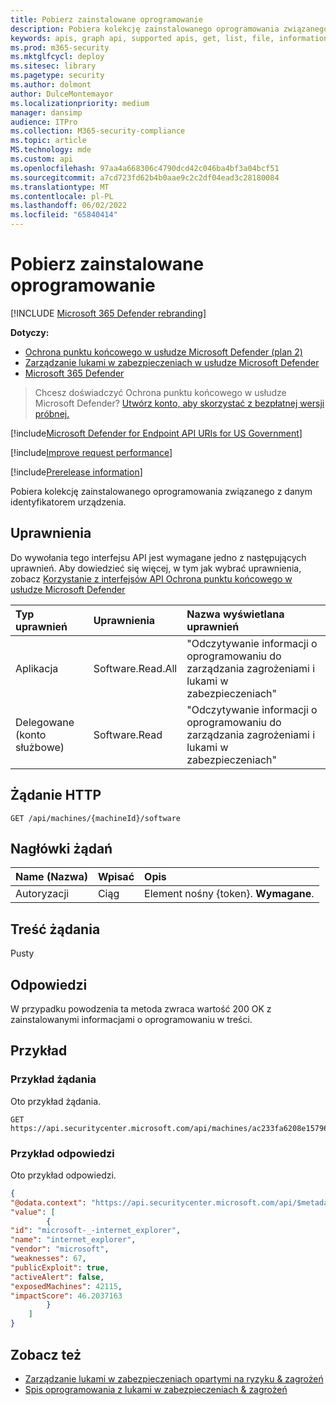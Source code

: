 ```yaml
---
title: Pobierz zainstalowane oprogramowanie
description: Pobiera kolekcję zainstalowanego oprogramowania związanego z danym identyfikatorem urządzenia.
keywords: apis, graph api, supported apis, get, list, file, information, software inventory, installed software per device, threat & zarządzanie lukami w zabezpieczeniach api, Ochrona punktu końcowego w usłudze Microsoft Defender tvm api
ms.prod: m365-security
ms.mktglfcycl: deploy
ms.sitesec: library
ms.pagetype: security
ms.author: dolmont
author: DulceMontemayor
ms.localizationpriority: medium
manager: dansimp
audience: ITPro
ms.collection: M365-security-compliance
ms.topic: article
MS.technology: mde
ms.custom: api
ms.openlocfilehash: 97aa4a668306c4790dcd42c046ba4bf3a04bcf51
ms.sourcegitcommit: a7cd723fd62b4b0aae9c2c2df04ead3c28180084
ms.translationtype: MT
ms.contentlocale: pl-PL
ms.lasthandoff: 06/02/2022
ms.locfileid: "65840414"
---
```

# <a name="get-installed-software"></a>Pobierz zainstalowane oprogramowanie

[!INCLUDE [Microsoft 365 Defender rebranding](../../includes/microsoft-defender.md)]

**Dotyczy:**
- [Ochrona punktu końcowego w usłudze Microsoft Defender (plan 2)](https://go.microsoft.com/fwlink/?linkid=2154037) 
- [Zarządzanie lukami w zabezpieczeniach w usłudze Microsoft Defender](../defender-vulnerability-management/index.yml)
- [Microsoft 365 Defender](https://go.microsoft.com/fwlink/?linkid=2118804)

> Chcesz doświadczyć Ochrona punktu końcowego w usłudze Microsoft Defender? [Utwórz konto, aby skorzystać z bezpłatnej wersji próbnej.](https://signup.microsoft.com/create-account/signup?products=7f379fee-c4f9-4278-b0a1-e4c8c2fcdf7e&ru=https://aka.ms/MDEp2OpenTrial?ocid=docs-wdatp-exposedapis-abovefoldlink)

[!include[Microsoft Defender for Endpoint API URIs for US Government](../../includes/microsoft-defender-api-usgov.md)]

[!include[Improve request performance](../../includes/improve-request-performance.md)]

[!include[Prerelease information](../../includes/prerelease.md)]

Pobiera kolekcję zainstalowanego oprogramowania związanego z danym identyfikatorem urządzenia.

## <a name="permissions"></a>Uprawnienia

Do wywołania tego interfejsu API jest wymagane jedno z następujących uprawnień. Aby dowiedzieć się więcej, w tym jak wybrać uprawnienia, zobacz [Korzystanie z interfejsów API Ochrona punktu końcowego w usłudze Microsoft Defender](apis-intro.md)

Typ uprawnień|Uprawnienia|Nazwa wyświetlana uprawnień
:---|:---|:---
Aplikacja |Software.Read.All|"Odczytywanie informacji o oprogramowaniu do zarządzania zagrożeniami i lukami w zabezpieczeniach"
Delegowane (konto służbowe)|Software.Read|"Odczytywanie informacji o oprogramowaniu do zarządzania zagrożeniami i lukami w zabezpieczeniach"

## <a name="http-request"></a>Żądanie HTTP

```http
GET /api/machines/{machineId}/software
```

## <a name="request-headers"></a>Nagłówki żądań

Name (Nazwa)|Wpisać|Opis
:---|:---|:---
Autoryzacji|Ciąg|Element nośny {token}. **Wymagane**.

## <a name="request-body"></a>Treść żądania

Pusty

## <a name="response"></a>Odpowiedzi

W przypadku powodzenia ta metoda zwraca wartość 200 OK z zainstalowanymi informacjami o oprogramowaniu w treści.

## <a name="example"></a>Przykład

### <a name="request-example"></a>Przykład żądania

Oto przykład żądania.

```http
GET https://api.securitycenter.microsoft.com/api/machines/ac233fa6208e1579620bf44207c4006ed7cc4501/software
```

### <a name="response-example"></a>Przykład odpowiedzi

Oto przykład odpowiedzi.

```json
{
"@odata.context": "https://api.securitycenter.microsoft.com/api/$metadata#Software",
"value": [
        {
"id": "microsoft-_-internet_explorer",
"name": "internet_explorer",
"vendor": "microsoft",
"weaknesses": 67,
"publicExploit": true,
"activeAlert": false,
"exposedMachines": 42115,
"impactScore": 46.2037163
        }
    ]
}
```

## <a name="see-also"></a>Zobacz też

- [Zarządzanie lukami w zabezpieczeniach opartymi na ryzyku & zagrożeń](/microsoft-365/security/defender-endpoint/next-gen-threat-and-vuln-mgt)
- [Spis oprogramowania z lukami w zabezpieczeniach & zagrożeń](/microsoft-365/security/defender-endpoint/tvm-software-inventory)
